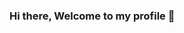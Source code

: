 ### Hi there, Welcome to my profile 👋

<!--
**GabrielBrotas/GabrielBrotas** is a ✨ _special_ ✨ repository because its `README.md` (this file) appears on your GitHub profile.

Here are some ideas to get you started:

  In my repositories you'll going to find some of my projects and how I learned programming like: "Javascript", "Python", "MySQL" 

- 🔭 I’m currently working as freelancer and seeking for opportunity in a company
- 🌱 I’m currently learning ReactJS 
- 👯 I’m looking to collaborate on open source projects
- 📫 Feel free to contact me. How to reach me: gbrotas22@gmail.com

